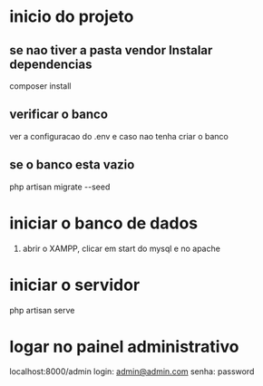 # inicio do projeto
## se nao tiver a pasta vendor Instalar dependencias
composer install
## verificar o banco
ver a configuracao do .env e caso nao tenha criar o banco
## se o banco esta vazio
php artisan migrate --seed


# iniciar o banco de dados 
1. abrir o XAMPP, clicar em start do mysql e no apache

# iniciar o servidor
php artisan serve

# logar no painel administrativo
 localhost:8000/admin
 login: admin@admin.com
 senha: password




